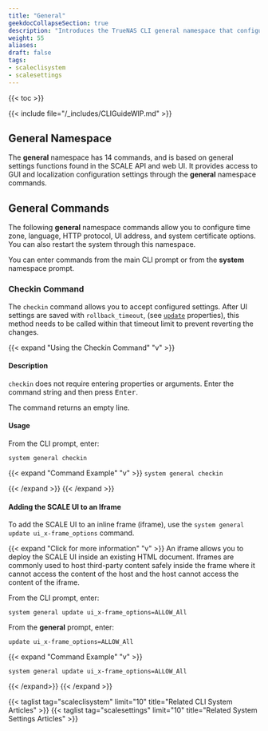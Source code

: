 ```yaml
---
title: "General"
geekdocCollapseSection: true
description: "Introduces the TrueNAS CLI general namespace that configures GUI and localization related settings found in the API and web UI." 
weight: 55
aliases:
draft: false
tags:
- scaleclisystem
- scalesettings
---
```


{{< toc >}}

{{< include file="/_includes/CLIGuideWIP.md" >}}

## General Namespace
The **general** namespace has 14 commands, and is based on general settings functions found in the SCALE API and web UI.
It provides access to GUI and localization configuration settings through the **general** namespace commands.

## General Commands

The following **general** namespace commands allow you to configure time zone, language, HTTP protocol, UI address, and system certificate options.
You can also restart the system through this namespace.

You can enter commands from the main CLI prompt or from the **system** namespace prompt.

### Checkin Command

The `checkin` command allows you to accept configured settings.
After UI settings are saved with `rollback_timeout`, (see [`update`](#update-command) properties), this method needs to be called within that timeout limit to prevent reverting the changes.

{{< expand "Using the Checkin Command" "v" >}}

#### Description
`checkin` does not require entering properties or arguments.
Enter the command string and then press <kbd>Enter</kbd>.

The command returns an empty line.

#### Usage

From the CLI prompt, enter:

`system general checkin`

{{< expand "Command Example" "v" >}}
`system general checkin`

{{< /expand >}}
{{< /expand >}}

#### Adding the SCALE UI to an Iframe

To add the SCALE UI to an inline frame (iframe), use the `system general update ui_x-frame_options` command.

{{< expand "Click for more information" "v" >}}
An iframe allows you to deploy the SCALE UI inside an existing HTML document.
Iframes are commonly used to host third-party content safely inside the frame where it cannot access the content of the host and the host cannot access the content of the iframe.

From the CLI prompt, enter:

`system general update ui_x-frame_options=ALLOW_All`

From the **general** prompt, enter:

`update ui_x-frame_options=ALLOW_All`

{{< expand "Command Example" "v" >}}
```
system general update ui_x-frame_options=ALLOW_All

```
{{< /expand>}}
{{< /expand >}}

{{< taglist tag="scaleclisystem" limit="10" title="Related CLI System Articles" >}}
{{< taglist tag="scalesettings" limit="10" title="Related System Settings Articles" >}}